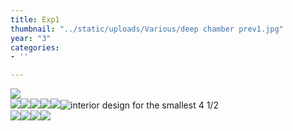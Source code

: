 ```yaml
---
title: Exp1
thumbnail: "../static/uploads/Various/deep chamber prev1.jpg"
year: "3"
categories:
- ''

---
```

  
![](/uploads/ai-knives-034-web-res.png)  
![](/uploads/screenshot-2022-09-25-201305.png)![](/uploads/raytrace-sshot-021_01_03-002.png)![](/uploads/screenshot-2022-02-02-010000.png)![](/uploads/chirico-statue-cycle-shot1.png)![](/uploads/cirico-vitbb.png)![](/uploads/Various/apt_5_vert.jpg "interior design for the smallest 4 1/2")  
![](/uploads/screenshot-2022-03-09-112244.png)![](/uploads/moebius-crawler-for-bb-j-exploded.jpg)![](/uploads/moebius-crawler-for-bb-j-004.jpg)![](/uploads/statue-assmb2.jpg)